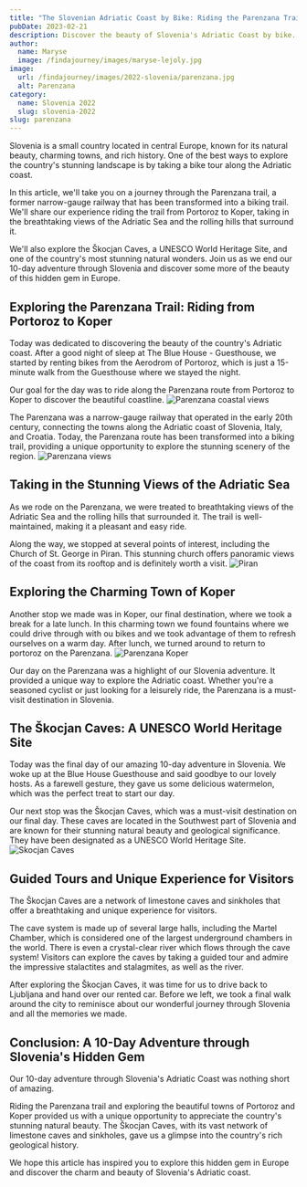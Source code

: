 ```yaml
---
title: "The Slovenian Adriatic Coast by Bike: Riding the Parenzana Trail from Portoroz to Koper"
pubDate: 2023-02-21
description: Discover the beauty of Slovenia's Adriatic Coast by bike. Ride the Parenzana trail from Portoroz to Koper and explore the breathtaking Škocjan Caves.
author:
  name: Maryse
  image: /findajourney/images/maryse-lejoly.jpg
image:
  url: /findajourney/images/2022-slovenia/parenzana.jpg
  alt: Parenzana
category:
  name: Slovenia 2022
  slug: slovenia-2022
slug: parenzana
---
```


Slovenia is a small country located in central Europe, known for its natural beauty, charming towns, and rich history. One of the best ways to explore the country's stunning landscape is by taking a bike tour along the Adriatic coast.

In this article, we'll take you on a journey through the Parenzana trail, a former narrow-gauge railway that has been transformed into a biking trail. We'll share our experience riding the trail from Portoroz to Koper, taking in the breathtaking views of the Adriatic Sea and the rolling hills that surround it.

We'll also explore the Škocjan Caves, a UNESCO World Heritage Site, and one of the country's most stunning natural wonders. Join us as we end our 10-day adventure through Slovenia and discover some more of the beauty of this hidden gem in Europe.

## Exploring the Parenzana Trail: Riding from Portoroz to Koper

Today was dedicated to discovering the beauty of the country's Adriatic coast. After a good night of sleep at The Blue House - Guesthouse, we started by renting bikes from the Aerodrom of Portoroz, which is just a 15-minute walk from the Guesthouse where we stayed the night.

Our goal for the day was to ride along the Parenzana route from Portoroz to Koper to discover the beautiful coastline.
![Parenzana coastal views](/findajourney/images/2022-slovenia/parenzana-coastal-views.jpg)

The Parenzana was a narrow-gauge railway that operated in the early 20th century, connecting the towns along the Adriatic coast of Slovenia, Italy, and Croatia. Today, the Parenzana route has been transformed into a biking trail, providing a unique opportunity to explore the stunning scenery of the region.
![Parenzana views](/findajourney/images/2022-slovenia/parenzana-views.jpg)

## Taking in the Stunning Views of the Adriatic Sea

As we rode on the Parenzana, we were treated to breathtaking views of the Adriatic Sea and the rolling hills that surrounded it. The trail is well-maintained, making it a pleasant and easy ride.

Along the way, we stopped at several points of interest, including the Church of St. George in Piran. This stunning church offers panoramic views of the coast from its rooftop and is definitely worth a visit.
![Piran](/findajourney/images/2022-slovenia/piran.jpg)

## Exploring the Charming Town of Koper

Another stop we made was in Koper, our final destination, where we took a break for a late lunch. In this charming town we found fountains where we could drive through with ou bikes and we took advantage of them to refresh ourselves on a warm day. After lunch, we turned around to return to portoroz on the Parenzana.
![Parenzana Koper](/findajourney/images/2022-slovenia/parenzana-koper.jpg)

Our day on the Parenzana was a highlight of our Slovenia adventure. It provided a unique way to explore the Adriatic coast. Whether you're a seasoned cyclist or just looking for a leisurely ride, the Parenzana is a must-visit destination in Slovenia.

## The Škocjan Caves: A UNESCO World Heritage Site

Today was the final day of our amazing 10-day adventure in Slovenia. We woke up at the Blue House Guesthouse and said goodbye to our lovely hosts. As a farewell gesture, they gave us some delicious watermelon, which was the perfect treat to start our day.

Our next stop was the Škocjan Caves, which was a must-visit destination on our final day. These caves are located in the Southwest part of Slovenia and are known for their stunning natural beauty and geological significance. They have been designated as a UNESCO World Heritage Site.
![Skocjan Caves](/findajourney/images/2022-slovenia/skocjan-caves.jpg)

## Guided Tours and Unique Experience for Visitors

The Škocjan Caves are a network of limestone caves and sinkholes that offer a breathtaking and unique experience for visitors.

The cave system is made up of several large halls, including the Martel Chamber, which is considered one of the largest underground chambers in the world. There is even a crystal-clear river which flows through the cave system! Visitors can explore the caves by taking a guided tour and admire the impressive stalactites and stalagmites, as well as the river.

After exploring the Škocjan Caves, it was time for us to drive back to Ljubljana and hand over our rented car. Before we left, we took a final walk around the city to reminisce about our wonderful journey through Slovenia and all the memories we made.

## Conclusion: A 10-Day Adventure through Slovenia's Hidden Gem

Our 10-day adventure through Slovenia's Adriatic Coast was nothing short of amazing.

Riding the Parenzana trail and exploring the beautiful towns of Portoroz and Koper provided us with a unique opportunity to appreciate the country's stunning natural beauty. The Škocjan Caves, with its vast network of limestone caves and sinkholes, gave us a glimpse into the country's rich geological history.

We hope this article has inspired you to explore this hidden gem in Europe and discover the charm and beauty of Slovenia's Adriatic coast.
